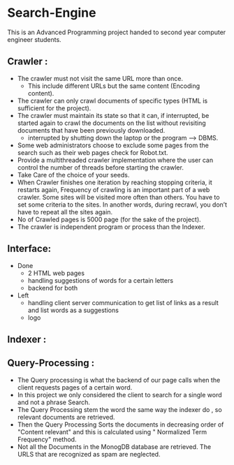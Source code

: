 # Search-Engine
This is an Advanced Programming project handed to second year computer engineer students.

## Crawler :
- The crawler must not visit the same URL more than once.
   - This include different URLs but the same content (Encoding content).
- The crawler can only crawl documents of specific types (HTML is sufficient for the project).
- The crawler must maintain its state so that it can, if interrupted, be started again to crawl the documents on the list without revisiting documents that have been previously downloaded.
   - interrupted by shutting down the laptop or the program --> DBMS.
- Some web administrators choose to exclude some pages from the search such as their web pages check for Robot.txt.
- Provide a multithreaded crawler implementation where the user can control the number of threads before starting the crawler.
- Take Care of the choice of your seeds.
- When Crawler finishes one iteration by reaching stopping criteria, it restarts again, Frequency of crawling is an important part of a web crawler. Some sites will be visited more often than others. You have to set some criteria to the sites. In another words, during recrawl, you don’t have to repeat all the sites again.
- No of Crawled pages is 5000 page (for the sake of the project).
- The crawler is independent program or process than the Indexer.

## Interface:
- Done
   - 2 HTML web pages
   - handling suggestions of words for a certain letters
   - backend for both
- Left
   - handling client server communication to get list of links as a result and list words as a suggestions
   - logo

## Indexer :


## Query-Processing :

- The Query processing is what the backend of our page calls when the client requests pages of a certain word.
- In this project we only considered the client to search for a single word and not a phrase Search.
- The Query Processing stem the word the same way the indexer do , so relevant documents are retrieved.
- Then the Query Processing Sorts the documents in decreasing order of "Content relevant" and this is calculated using " Normalized Term Frequency" method.
- Not all the Documents in the MonogDB database are retrieved. The URLS that are recognized as spam are neglected.
